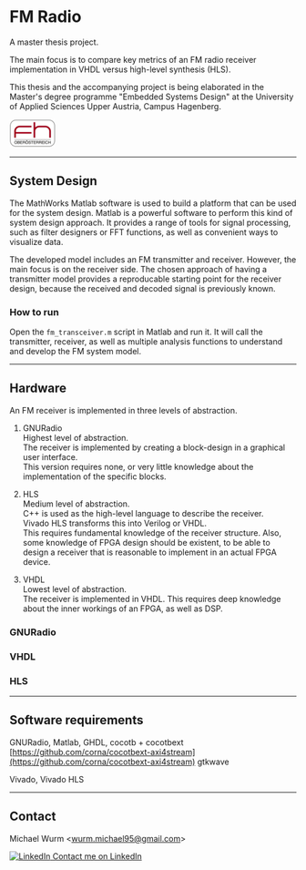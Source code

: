 # FM Radio

A master thesis project.

The main focus is to compare key metrics of an FM radio receiver implementation in VHDL versus high-level synthesis (HLS).

This thesis and the accompanying project is being elaborated in the Master's degree programme "Embedded Systems Design" at the University of Applied Sciences Upper Austria, Campus Hagenberg.

[![FH Hagenberg Logo][1]][2]

----

## System Design

The MathWorks Matlab software is used to build a platform that can be used for the system design.
Matlab is a powerful software to perform this kind of system design approach.
It provides a range of tools for signal processing, such as filter designers or FFT functions, as well as convenient ways to visualize data.

The developed model includes an FM transmitter and receiver.
However, the main focus is on the receiver side.
The chosen approach of having a transmitter model provides a reproducable starting point for the receiver design, because the received and decoded signal is previously known.

### How to run

Open the `fm_transceiver.m` script in Matlab and run it.
It will call the transmitter, receiver, as well as multiple analysis functions to understand and develop the FM system model.

----

## Hardware

An FM receiver is implemented in three levels of abstraction.

1. GNURadio \
    Highest level of abstraction. \
    The receiver is implemented by creating a block-design in a graphical user interface. \
    This version requires none, or very little knowledge about the implementation of the specific blocks.

2. HLS \
    Medium level of abstraction. \
    C++ is used as the high-level language to describe the receiver. \
    Vivado HLS transforms this into Verilog or VHDL. \
    This requires fundamental knowledge of the receiver structure. Also, some knowledge of FPGA design should be existent, to be able to design a receiver that is reasonable to implement in an actual FPGA device.

3. VHDL \
    Lowest level of abstraction. \
    The receiver is implemented in VHDL.
    This requires deep knowledge about the inner workings of an FPGA, as well as DSP.

### GNURadio

### VHDL

### HLS

----

## Software requirements

 GNURadio,
 Matlab,
 GHDL,
 cocotb + cocotbext [https://github.com/corna/cocotbext-axi4stream](https://github.com/corna/cocotbext-axi4stream)
 gtkwave

 Vivado,
 Vivado HLS

----

## Contact

Michael Wurm <<wurm.michael95@gmail.com>>

[![LinkedIn](https://i.stack.imgur.com/gVE0j.png) Contact me on LinkedIn](https://www.linkedin.com/in/michael-wurm/)

[1]: doc/img/fhooe-logo-small.png
[2]: https://www.fh-ooe.at/en/hagenberg-campus/studiengaenge/master/embedded-systems-design/
